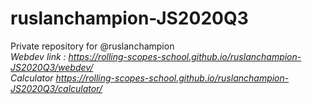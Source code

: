 # ruslanchampion-JS2020Q3
Private repository for @ruslanchampion  
*Webdev link : https://rolling-scopes-school.github.io/ruslanchampion-JS2020Q3/webdev/*  
*Calculator https://rolling-scopes-school.github.io/ruslanchampion-JS2020Q3/calculator/*
